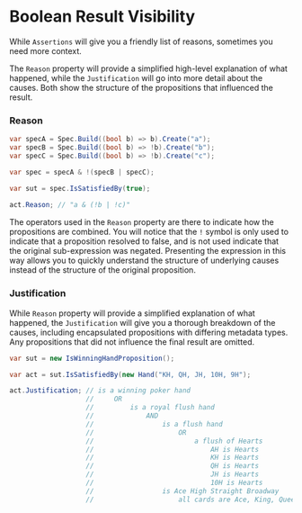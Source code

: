 # Boolean Result Visibility

While `Assertions` will give you a friendly list of reasons, sometimes you need more context.

The `Reason` property will provide a simplified high-level explanation of what happened, while the `Justification`
will go into more detail about the causes.  Both show the structure of the propositions that influenced the result.

### Reason
```csharp
var specA = Spec.Build((bool b) => b).Create("a");
var specB = Spec.Build((bool b) => !b).Create("b");
var specC = Spec.Build((bool b) => !b).Create("c");

var spec = specA & !(specB | specC);

var sut = spec.IsSatisfiedBy(true);
   
act.Reason; // "a & (!b | !c)"
```

The operators used in the `Reason` property are there to indicate how the propositions are combined.
You will notice that the `!` symbol is only used to indicate that a proposition resolved to false, and is not used
indicate that the original sub-expression was negated.
Presenting the expression in this way allows you to quickly understand the structure of underlying causes instead of
the structure of the original proposition.

### Justification

While `Reason` property will provide a simplified 
explanation of what happened, the `Justification` will give you a thorough breakdown of the causes, including 
encapsulated propositions with differing metadata types.
Any propositions that did not influence the final result are omitted.

```csharp
var sut = new IsWinningHandProposition();

var act = sut.IsSatisfiedBy(new Hand("KH, QH, JH, 10H, 9H");

act.Justification; // is a winning poker hand
                   //     OR
                   //         is a royal flush hand
                   //             AND
                   //                 is a flush hand
                   //                     OR
                   //                         a flush of Hearts
                   //                             AH is Hearts
                   //                             KH is Hearts
                   //                             QH is Hearts
                   //                             JH is Hearts
                   //                             10H is Hearts
                   //                 is Ace High Straight Broadway
                   //                     all cards are Ace, King, Queen, Jack, and Ten
```